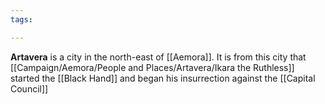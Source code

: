 ```yaml
---
tags:

---
```

**Artavera** is a city in the north-east of [[Aemora]]. It is from this city that [[Campaign/Aemora/People and Places/Artavera/Ikara the Ruthless]] started the [[Black Hand]] and began his insurrection against the [[Capital Council]]